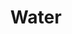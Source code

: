 ---
title: Water
name: water
scale: 10 000
sizes:
  - title: Klein
    url: https://s3.eu-central-1.amazonaws.com/atlas-novus/water-TOP10-klein.png
    size: "5,0"
    width: 2125
    height: 2500
  - title: Middel
    url: https://s3.eu-central-1.amazonaws.com/atlas-novus/water-TOP10-middel.png
    size: "17,6"
    width: 4250
    height: 5000
  - title: Groot
    url: https://s3.eu-central-1.amazonaws.com/atlas-novus/water-TOP10-groot.png
    size: "54,7"
    width: 8500
    height: 10000
  - title: Poster
    url: https://s3.eu-central-1.amazonaws.com/atlas-novus/water-TOP10-poster.png
    size: "144,3"
    width: 17000
    height: 20000
---